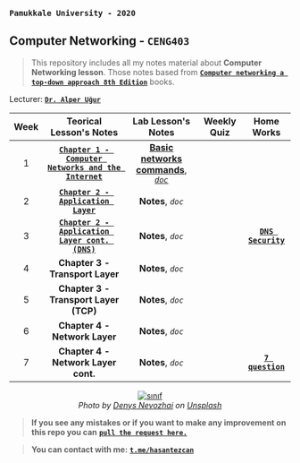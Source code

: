 ### `Pamukkale University - 2020`
## Computer Networking - `CENG403`

> This repository includes all my notes material about **Computer Networking lesson**. 
> Those notes based from **[`Computer networking a top-down approach 8th Edition`](http://gaia.cs.umass.edu/kurose_ross/index.html)** books.

Lecturer: [**`Dr. Alper Uğur`**](https://www.pau.edu.tr/bilgisayar/tr/sayfa/akademik-kadro-17#:~:text=Alper%20Uğur)

| Week  |                                             Teorical Lesson's Notes                                             |                                    Lab Lesson's Notes                                    | Weekly Quiz |                          Home Works                          |
| :---: | :-------------------------------------------------------------------------------------------------------------: | :--------------------------------------------------------------------------------------: | :---------: | :----------------------------------------------------------: |
|   1   | [**`Chapter 1 - Computer Networks and the Internet`**](/_data/weeks/week1/Compute-Networks-and-the-Internet.md) | [**Basic networks commands**](/_data/weeks/week1/lab1.md), [*`doc`*](/_data/weeks/week1/doc/week1-lab.pdf) |             |                                                              |
|   2   |                 [**`Chapter 2 - Application Layer`**](/_data/weeks/week2/application-layer.md)                  |                                    **Notes**, *`doc`*                                    |             |                                                              |
|   3   |        [**`Chapter 2 - Application Layer cont. (DNS)`**](/_data/weeks/week3/application-layer(cont).md)         |                                    **Notes**, *`doc`*                                    |             | [**`DNS Security`**](/_data/weeks/week3/dns-security.md) |
|   4   |                                         **Chapter 3 - Transport Layer**                                         |                                    **Notes**, *`doc`*                                    |             |                                                              |
|   5   |                                      **Chapter 3 - Transport Layer (TCP)**                                      |                                    **Notes**, *`doc`*                                    |             |                                                              |
|   6   |                                          **Chapter 4 - Network Layer**                                          |                                    **Notes**, *`doc`*                                    |             |                                                              |
|   7   |                                       **Chapter 4 - Network Layer cont.**                                       |                                    **Notes**, *`doc`*                                    |             |                          [**`7 question`**](/_data/weeks/week7/hw-seven-question.md)                          |
	

<p align="center">
	<a href="#">
		<img alt="sınıf" src="_data/images/2020-10-15_19-49.png">
		<br>
	</a>
	<em>
	<span>Photo by <a href="https://unsplash.com/@dnevozhai?utm_source=unsplash&amp;utm_medium=referral&amp;utm_content=creditCopyText">Denys Nevozhai</a> on <a href="https://unsplash.com/s/photos/network?utm_source=unsplash&amp;utm_medium=referral&amp;utm_content=creditCopyText">Unsplash</a></span>
	</em>		
</p>

> **If you see any mistakes or if you want to make any improvement on this repo you can** [**`pull the request here.`**](https://github.com/hasantezcan/computer-network-notes/pulls) 

> **You can contact with me:** [**`t.me/hasantezcan`**](https://t.me/hasantezcan)
